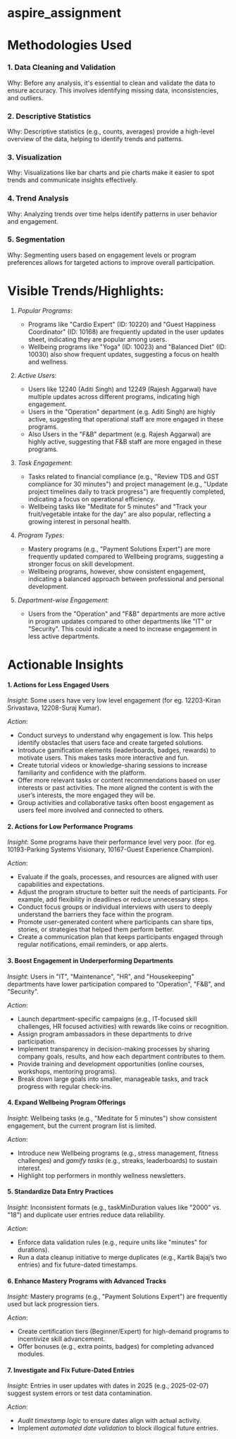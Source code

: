 # aspire_assignment

# Methodologies Used
### 1. Data Cleaning and Validation
Why: Before any analysis, it's essential to clean and validate the data to ensure accuracy. This involves identifying missing data, inconsistencies, and outliers.

### 2. Descriptive Statistics
Why: Descriptive statistics (e.g., counts, averages) provide a high-level overview of the data, helping to identify trends and patterns.

### 3. Visualization
Why: Visualizations like bar charts and pie charts make it easier to spot trends and communicate insights effectively.

### 4. Trend Analysis
Why: Analyzing trends over time helps identify patterns in user behavior and engagement.

### 5. Segmentation
Why: Segmenting users based on engagement levels or program preferences allows for targeted actions to improve overall participation.


# Visible Trends/Highlights:
1. *Popular Programs*:
   - Programs like "Cardio Expert" (ID: 10220) and "Guest Happiness Coordinator" (ID: 10168) are frequently updated in the user updates sheet, indicating they are popular among users.
   - Wellbeing programs like "Yoga" (ID: 10023) and "Balanced Diet" (ID: 10030) also show frequent updates, suggesting a focus on health and wellness.

2. *Active Users*:
   - Users like 12240 (Aditi Singh) and 12249 (Rajesh Aggarwal) have multiple updates across different programs, indicating high engagement.
   - Users in the "Operation" department (e.g. Aditi Singh) are highly active, suggesting that operational staff are more engaged in these programs.
   - Also Users in the "F&B" department (e.g. Rajesh Aggarwal) are highly active, suggesting that F&B staff are more engaged in these programs.

3. *Task Engagement*:
   - Tasks related to financial compliance (e.g., "Review TDS and GST compliance for 30 minutes") and project management (e.g., "Update project timelines daily to track progress") are frequently completed, indicating a focus on operational efficiency.
   - Wellbeing tasks like "Meditate for 5 minutes" and "Track your fruit/vegetable intake for the day" are also popular, reflecting a growing interest in personal health.
   
4. *Program Types*:
   - Mastery programs (e.g., "Payment Solutions Expert") are more frequently updated compared to Wellbeing programs, suggesting a stronger focus on skill development.
   - Wellbeing programs, however, show consistent engagement, indicating a balanced approach between professional and personal development.

5. *Department-wise Engagement*:
   - Users from the "Operation" and "F&B" departments are more active in program updates compared to other departments like "IT" or "Security". This could indicate a need to increase engagement in less active departments.
  
# Actionable Insights
#### 1. Actions for Less Engaged Users
*Insight*: Some users have very low level engagement (for eg. 12203-Kiran Srivastava, 12208-Suraj Kumar).

*Action*:
- Conduct surveys to understand why engagement is low. This helps identify obstacles that users face and create targeted solutions.
- Introduce gamification elements (leaderboards, badges, rewards) to motivate users. This makes tasks more interactive and fun.
- Create tutorial videos or knowledge-sharing sessions to increase familiarity and confidence with the platform.
- Offer more relevant tasks or content recommendations based on user interests or past activities. The more aligned the content is with the user’s interests, the more engaged they will be.
- Group activities and collaborative tasks often boost engagement as users feel more involved and connected to others.

#### 2. Actions for Low Performance Programs
*Insight*: Some programs have their performance level very poor. (for eg. 10193-Parking Systems Visionary, 10167-Guest Experience Champion). 

*Action*:
- Evaluate if the goals, processes, and resources are aligned with user capabilities and expectations.
- Adjust the program structure to better suit the needs of participants. For example, add flexibility in deadlines or reduce unnecessary steps.
- Conduct focus groups or individual interviews with users to deeply understand the barriers they face within the program.
- Promote user-generated content where participants can share tips, stories, or strategies that helped them perform better.
- Create a communication plan that keeps participants engaged through regular notifications, email reminders, or app alerts.

#### 3. Boost Engagement in Underperforming Departments 
*Insight*: Users in "IT", "Maintenance", "HR", and "Housekeeping" departments have lower participation compared to "Operation", "F&B", and "Security".  

*Action*:  
- Launch department-specific campaigns (e.g., IT-focused skill challenges, HR focused activities) with rewards like coins or recognition.  
- Assign program ambassadors in these departments to drive participation.  
- Implement transparency in decision-making processes by sharing company goals, results, and how each department contributes to them.
- Provide training and development opportunities (online courses, workshops, mentoring programs).
- Break down large goals into smaller, manageable tasks, and track progress with regular check-ins.

#### 4. Expand Wellbeing Program Offerings  
*Insight*: Wellbeing tasks (e.g., "Meditate for 5 minutes") show consistent engagement, but the current program list is limited.  

*Action*:  
- Introduce new Wellbeing programs (e.g., stress management, fitness challenges) and *gamify tasks* (e.g., streaks, leaderboards) to sustain interest.  
- Highlight top performers in monthly wellness newsletters.

#### 5. Standardize Data Entry Practices  
*Insight*: Inconsistent formats (e.g., taskMinDuration values like "2000" vs. "18") and duplicate user entries reduce data reliability.  

*Action*:  
- Enforce data validation rules (e.g., require units like "minutes" for durations).  
- Run a data cleanup initiative to merge duplicates (e.g., Kartik Bajaj’s two entries) and fix future-dated timestamps.

#### 6. Enhance Mastery Programs with Advanced Tracks  
*Insight*: Mastery programs (e.g., "Payment Solutions Expert") are frequently used but lack progression tiers.  

*Action*:  
- Create certification tiers (Beginner/Expert) for high-demand programs to incentivize skill advancement.  
- Offer bonuses (e.g., extra points, badges) for completing advanced modules.

#### 7. Investigate and Fix Future-Dated Entries 
*Insight*: Entries in user updates with dates in 2025 (e.g., 2025-02-07) suggest system errors or test data contamination.  

*Action*:  
- *Audit timestamp logic* to ensure dates align with actual activity.  
- Implement *automated date validation* to block illogical future entries.  
